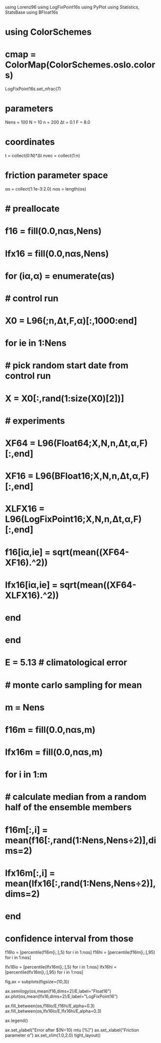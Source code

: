 using Lorenz96
using LogFixPoint16s
using PyPlot
using Statistics, StatsBase
using BFloat16s
# using ColorSchemes
# cmap = ColorMap(ColorSchemes.oslo.colors)

LogFixPoint16s.set_nfrac(7)

# parameters
Nens = 100
N = 10
n = 200
Δt = 0.1
F = 8.0

# coordinates
t = collect(0:N)*Δt
nvec = collect(1:n)

# friction parameter space
αs = collect(1:1e-3:2.0)
nαs = length(αs)

# # preallocate
# f16 = fill(0.0,nαs,Nens)
# lfx16 = fill(0.0,nαs,Nens)

# for (iα,α) = enumerate(αs)

#     # control run
#     X0 = L96(;n,Δt,F,α)[:,1000:end]

#     for ie in 1:Nens
#         # pick random start date from control run
#         X = X0[:,rand(1:size(X0)[2])]

#         # experiments
#         XF64 = L96(Float64;X,N,n,Δt,α,F)[:,end]
#         XF16 = L96(BFloat16;X,N,n,Δt,α,F)[:,end]
#         XLFX16 = L96(LogFixPoint16;X,N,n,Δt,α,F)[:,end]

#         f16[iα,ie] = sqrt(mean((XF64-XF16).^2))
#         lfx16[iα,ie] = sqrt(mean((XF64-XLFX16).^2))
#     end
# end

# E = 5.13    # climatological error 

# # monte carlo sampling for mean
# m = Nens
# f16m = fill(0.0,nαs,m)
# lfx16m = fill(0.0,nαs,m)

# for i in 1:m
#     # calculate median from a random half of the ensemble members
#     f16m[:,i] = mean(f16[:,rand(1:Nens,Nens÷2)],dims=2)
#     lfx16m[:,i] = mean(lfx16[:,rand(1:Nens,Nens÷2)],dims=2)
# end

# confidence interval from those
f16lo = [percentile(f16m[i,:],5) for i in 1:nαs]
f16hi = [percentile(f16m[i,:],95) for i in 1:nαs]

lfx16lo = [percentile(lfx16m[i,:],5) for i in 1:nαs]
lfx16hi = [percentile(lfx16m[i,:],95) for i in 1:nαs]

fig,ax = subplots(figsize=(10,3))

ax.semilogy(αs,mean(f16,dims=2)/E,label="Float16")
ax.plot(αs,mean(lfx16,dims=2)/E,label="LogFixPoint16")

ax.fill_between(αs,f16lo/E,f16hi/E,alpha=0.3)
ax.fill_between(αs,lfx16lo/E,lfx16hi/E,alpha=0.3)

ax.legend()

ax.set_ylabel("Error after $(N÷10) mtu [%]")
ax.set_xlabel("Friction parameter α")
ax.set_xlim(1.0,2.0)
tight_layout()
